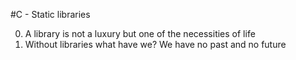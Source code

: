 #C - Static libraries

0. A library is not a luxury but one of the necessities of life 
1. Without libraries what have we? We have no past and no future
